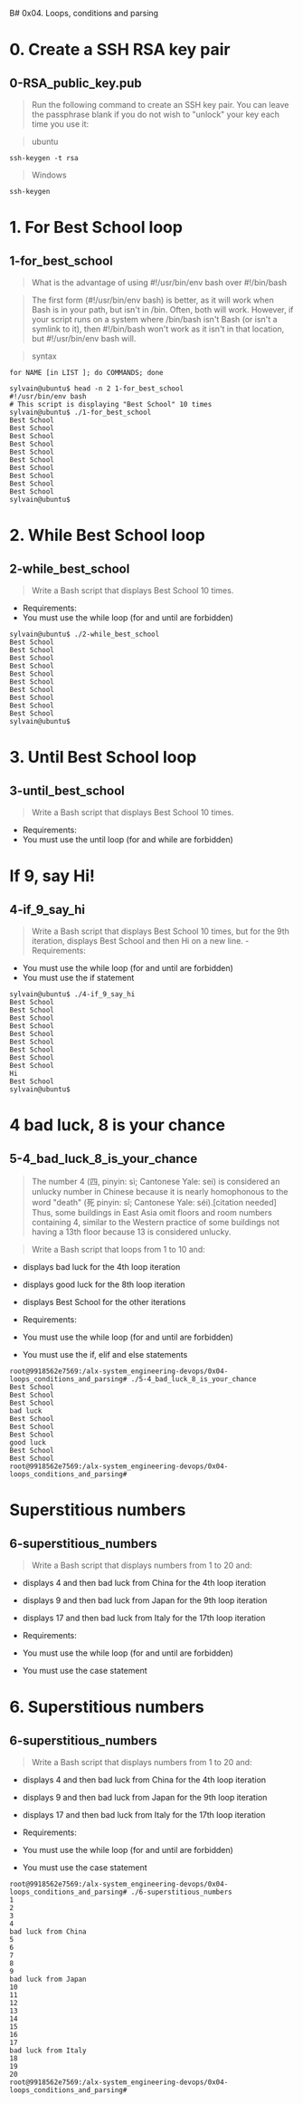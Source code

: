 B# 0x04. Loops, conditions and parsing

# 0. Create a SSH RSA key pair

## 0-RSA_public_key.pub


> Run the following command to create an SSH key pair. You can leave the passphrase blank if you do not wish to "unlock" your key each time you use it:

> ubuntu
```
ssh-keygen -t rsa
```

>Windows
```
ssh-keygen
```

# 1. For Best School loop
## 1-for_best_school

> What is the advantage of using #!/usr/bin/env bash over #!/bin/bash

> The first form (#!/usr/bin/env bash) is better, as it will work when Bash is in your path, but isn't in /bin. Often, both will work. However, if your script runs on a system where /bin/bash isn't Bash (or isn't a symlink to it), then #!/bin/bash won't work as it isn't in that location, but #!/usr/bin/env bash will.

> syntax 
```
for NAME [in LIST ]; do COMMANDS; done
```

```
sylvain@ubuntu$ head -n 2 1-for_best_school 
#!/usr/bin/env bash
# This script is displaying "Best School" 10 times
sylvain@ubuntu$ ./1-for_best_school 
Best School
Best School
Best School
Best School
Best School
Best School
Best School
Best School
Best School
Best School
sylvain@ubuntu$ 
```

# 2. While Best School loop
## 2-while_best_school
> Write a Bash script that displays Best School 10 times.
- Requirements:
- You must use the while loop (for and until are forbidden)

```
sylvain@ubuntu$ ./2-while_best_school
Best School
Best School
Best School
Best School
Best School
Best School
Best School
Best School
Best School
Best School
sylvain@ubuntu$ 
```
# 3. Until Best School loop
## 3-until_best_school
> Write a Bash script that displays Best School 10 times.
- Requirements:
- You must use the until loop (for and while are forbidden)

#  If 9, say Hi!
## 4-if_9_say_hi
>Write a Bash script that displays Best School 10 times, but for the 9th iteration, displays Best School and then Hi on a new line.
-Requirements:

- You must use the while loop (for and until are forbidden)
- You must use the if statement
```
sylvain@ubuntu$ ./4-if_9_say_hi
Best School
Best School
Best School
Best School
Best School
Best School
Best School
Best School
Best School
Hi
Best School
sylvain@ubuntu$ 
```

# 4 bad luck, 8 is your chance
## 5-4_bad_luck_8_is_your_chance

> The number 4 (四, pinyin: sì; Cantonese Yale: sei) is considered an unlucky number in Chinese because it is nearly homophonous to the word "death" (死 pinyin: sǐ; Cantonese Yale: séi).[citation needed] Thus, some buildings in East Asia omit floors and room numbers containing 4, similar to the Western practice of some buildings not having a 13th floor because 13 is considered unlucky. 

>Write a Bash script that loops from 1 to 10 and:

- displays bad luck for the 4th loop iteration
- displays good luck for the 8th loop iteration
- displays Best School for the other iterations

- Requirements:

- You must use the while loop (for and until are forbidden)
- You must use the if, elif and else statements

```
root@9918562e7569:/alx-system_engineering-devops/0x04-loops_conditions_and_parsing# ./5-4_bad_luck_8_is_your_chance
Best School
Best School
Best School
bad luck
Best School
Best School
Best School
good luck
Best School
Best School
root@9918562e7569:/alx-system_engineering-devops/0x04-loops_conditions_and_parsing#
```

# Superstitious numbers
## 6-superstitious_numbers
>Write a Bash script that displays numbers from 1 to 20 and:

- displays 4 and then bad luck from China for the 4th loop iteration
- displays 9 and then bad luck from Japan for the 9th loop iteration
- displays 17 and then bad luck from Italy for the 17th loop iteration
- Requirements:

- You must use the while loop (for and until are forbidden)
- You must use the case statement

# 6. Superstitious numbers
## 6-superstitious_numbers

>Write a Bash script that displays numbers from 1 to 20 and:

- displays 4 and then bad luck from China for the 4th loop iteration
- displays 9 and then bad luck from Japan for the 9th loop iteration
- displays 17 and then bad luck from Italy for the 17th loop iteration
- Requirements:

- You must use the while loop (for and until are forbidden)
- You must use the case statement

```
root@9918562e7569:/alx-system_engineering-devops/0x04-loops_conditions_and_parsing# ./6-superstitious_numbers
1
2
3
4
bad luck from China
5
6
7
8
9
bad luck from Japan
10
11
12
13
14
15
16
17
bad luck from Italy
18
19
20
root@9918562e7569:/alx-system_engineering-devops/0x04-loops_conditions_and_parsing#
```

